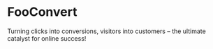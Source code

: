 # FooConvert
Turning clicks into conversions, visitors into customers – the ultimate catalyst for online success!
